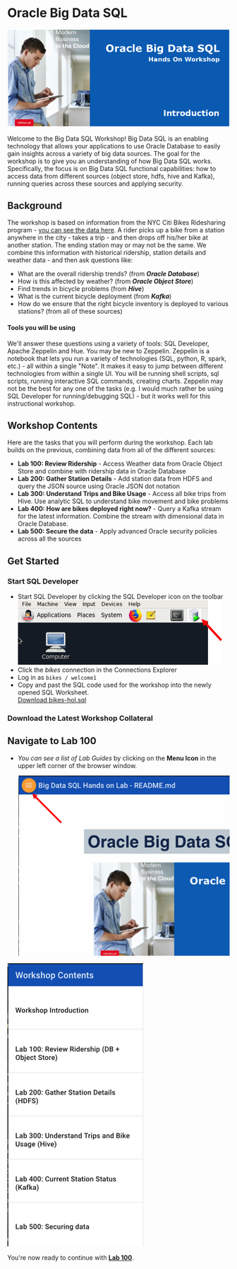# Oracle Big Data SQL
![](images/Title.png)

Welcome to the Big Data SQL Workshop!  Big Data SQL is an enabling technology that allows your applications to use Oracle Database to easily gain insights across a variety of big data sources.  The goal for the workshop is to give you an understanding of how Big Data SQL works.  Specifically, the focus is on Big Data SQL functional capabilities:  how to access data from different sources (object store, hdfs, hive and Kafka), running queries across these sources and applying security.  

## Background 
The workshop is based on information from the NYC Citi Bikes Ridesharing program - [you can see the data here](https://data.cityofnewyork.us/NYC-BigApps/Citi-Bike-System-Data/vsnr-94wk).  A rider picks up a bike from a station anywhere in  the city - takes a trip - and then drops off his/her bike at another station.  The ending station may or may not be the same.  We combine this information with historical ridership, station details and weather data - and then ask questions like:

- What are the overall ridership trends?  (from ***Oracle Database***)
- How is this affected by weather?  (from ***Oracle Object Store***)
- Find trends in bicycle problems  (from ***Hive***)
- What is the current bicycle deployment (from ***Kafka***) 
- How do we ensure that the right bicycle inventory is deployed to various stations? (from all of these sources)
 
#### Tools you will be using 
We'll answer these questions using a variety of tools:  SQL Developer, Apache Zeppelin and Hue.  You may be new to Zeppelin.  Zeppelin is a notebook that lets you run a variety of technologies (SQL, python, R, spark, etc.) - all within a single "Note".  It makes it easy to jump between different technologies from within a single UI.  You will be running shell scripts, sql scripts, running interactive SQL commands, creating charts.  Zeppelin may not be the best for any one of the tasks (e.g. I would much rather be using SQL Developer for running/debugging SQL) - but it works well for this instructional workshop.

## Workshop Contents 
Here are the tasks that you will perform during the workshop.  Each lab builds on the previous, combining data from all of the different sources:

- __Lab 100:  Review Ridership__ -  Access Weather data from Oracle Object Store and combine with ridership data in Oracle Database
- __Lab 200:  Gather Station Details__ -  Add station data from HDFS and query the JSON source using Oracle JSON dot notation
- __Lab 300:  Understand Trips and Bike Usage__ -  Access all bike trips from Hive.  Use analytic SQL to understand bike movement and bike problems
- __Lab 400:  How are bikes deployed right now?__ - Query a Kafka stream for the latest information.  Combine the stream with dimensional data in Oracle Database.
- __Lab 500:  Secure the data__ - Apply advanced Oracle security policies across all the sources

## Get Started
### Start SQL Developer
* Start SQL Developer by clicking the SQL Developer icon on the toolbar
![](images/intro/start-sqldev.png)
* Click the *bikes* connection in the Connections Explorer
* Log in as `bikes / welcome1`
* Copy and past the SQL code used for the workshop into the newly opened SQL Worksheet.  
<a href="lab-resources/bikes-hol.sql.html" target="_blank">Download bikes-hol.sql</a>

### Download the Latest Workshop Collateral



## **Navigate to Lab 100**

  - _You can see a list of Lab Guides_ by clicking on the **Menu Icon** in the upper left corner of the browser window.

    ![](images/intro/WorkshopMenu.png)

  ![](images/intro/WorkshopContents.png)

You're now ready to continue with [**Lab 100**](LabGuide100.md).